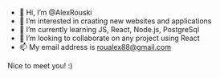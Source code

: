 - 👋 Hi, I’m @AlexRouski
- 👀 I’m interested in craating new websites and applications
- 🌱 I’m currently learning JS, React, Node.js, PostgreSql
- 💞️ I’m looking to collaborate on any project using React
- 📫 My email address is roualex88@gmail.com

Nice to meet you! :)

<!---
AlexRouski/AlexRouski is a ✨ special ✨ repository because its `README.md` (this file) appears on your GitHub profile.
You can click the Preview link to take a look at your changes.
--->
